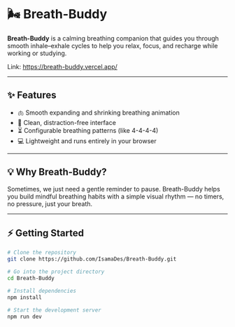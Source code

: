 # 🌬️ Breath-Buddy

**Breath-Buddy** is a calming breathing companion that guides you through smooth inhale–exhale cycles to help you relax, focus, and recharge while working or studying.

Link: https://breath-buddy.vercel.app/

---

## ✨ Features

- 🫁 Smooth expanding and shrinking breathing animation
- 🌌 Clean, distraction-free interface
- ⏳ Configurable breathing patterns (like 4-4-4-4)
- 💻 Lightweight and runs entirely in your browser

---

## 💡 Why Breath-Buddy?

Sometimes, we just need a gentle reminder to pause. Breath-Buddy helps you build mindful breathing habits with a simple visual rhythm — no timers, no pressure, just your breath.

---

## ⚡ Getting Started

```bash
# Clone the repository
git clone https://github.com/IsamaDes/Breath-Buddy.git

# Go into the project directory
cd Breath-Buddy

# Install dependencies
npm install

# Start the development server
npm run dev
```
